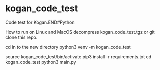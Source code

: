 # kogan_code_test
Code test for Kogan.END#Python

How to run on Linux and MacOS
decompress kogan_code_test.tgz or git clone this repo.

cd in to the new directory
python3 venv -m kogan_code_test

source kogan_code_test/bin/activate
pip3 install -r requirements.txt
cd kogan_code_test
python3 main.py
